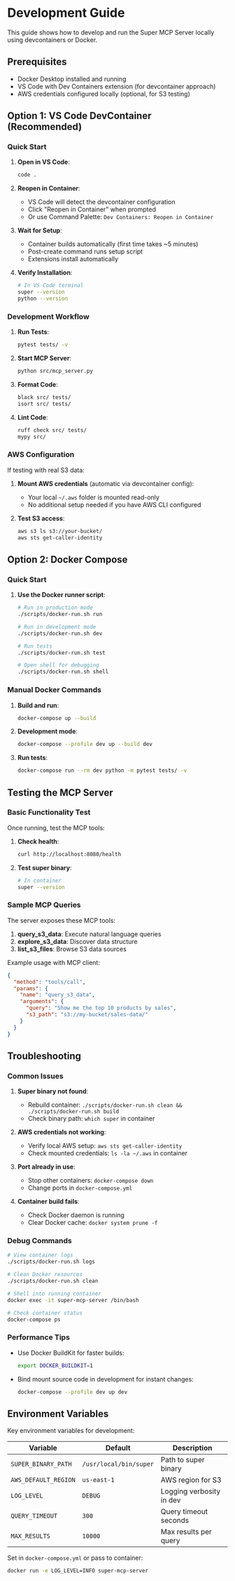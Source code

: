 # Development Guide

This guide shows how to develop and run the Super MCP Server locally using devcontainers or Docker.

## Prerequisites

- Docker Desktop installed and running
- VS Code with Dev Containers extension (for devcontainer approach)
- AWS credentials configured locally (optional, for S3 testing)

## Option 1: VS Code DevContainer (Recommended)

### Quick Start

1. **Open in VS Code**:
   ```bash
   code .
   ```

2. **Reopen in Container**:
   - VS Code will detect the devcontainer configuration
   - Click "Reopen in Container" when prompted
   - Or use Command Palette: `Dev Containers: Reopen in Container`

3. **Wait for Setup**:
   - Container builds automatically (first time takes ~5 minutes)
   - Post-create command runs setup script
   - Extensions install automatically

4. **Verify Installation**:
   ```bash
   # In VS Code terminal
   super --version
   python --version
   ```

### Development Workflow

1. **Run Tests**:
   ```bash
   pytest tests/ -v
   ```

2. **Start MCP Server**:
   ```bash
   python src/mcp_server.py
   ```

3. **Format Code**:
   ```bash
   black src/ tests/
   isort src/ tests/
   ```

4. **Lint Code**:
   ```bash
   ruff check src/ tests/
   mypy src/
   ```

### AWS Configuration

If testing with real S3 data:

1. **Mount AWS credentials** (automatic via devcontainer config):
   - Your local `~/.aws` folder is mounted read-only
   - No additional setup needed if you have AWS CLI configured

2. **Test S3 access**:
   ```bash
   aws s3 ls s3://your-bucket/
   aws sts get-caller-identity
   ```

## Option 2: Docker Compose

### Quick Start

1. **Use the Docker runner script**:
   ```bash
   # Run in production mode
   ./scripts/docker-run.sh run

   # Run in development mode
   ./scripts/docker-run.sh dev

   # Run tests
   ./scripts/docker-run.sh test

   # Open shell for debugging
   ./scripts/docker-run.sh shell
   ```

### Manual Docker Commands

1. **Build and run**:
   ```bash
   docker-compose up --build
   ```

2. **Development mode**:
   ```bash
   docker-compose --profile dev up --build dev
   ```

3. **Run tests**:
   ```bash
   docker-compose run --rm dev python -m pytest tests/ -v
   ```

## Testing the MCP Server

### Basic Functionality Test

Once running, test the MCP tools:

1. **Check health**:
   ```bash
   curl http://localhost:8080/health
   ```

2. **Test super binary**:
   ```bash
   # In container
   super --version
   ```

### Sample MCP Queries

The server exposes these MCP tools:

1. **query_s3_data**: Execute natural language queries
2. **explore_s3_data**: Discover data structure
3. **list_s3_files**: Browse S3 data sources

Example usage with MCP client:
```json
{
  "method": "tools/call",
  "params": {
    "name": "query_s3_data",
    "arguments": {
      "query": "Show me the top 10 products by sales",
      "s3_path": "s3://my-bucket/sales-data/"
    }
  }
}
```

## Troubleshooting

### Common Issues

1. **Super binary not found**:
   - Rebuild container: `./scripts/docker-run.sh clean && ./scripts/docker-run.sh build`
   - Check binary path: `which super` in container

2. **AWS credentials not working**:
   - Verify local AWS setup: `aws sts get-caller-identity`
   - Check mounted credentials: `ls -la ~/.aws` in container

3. **Port already in use**:
   - Stop other containers: `docker-compose down`
   - Change ports in `docker-compose.yml`

4. **Container build fails**:
   - Check Docker daemon is running
   - Clear Docker cache: `docker system prune -f`

### Debug Commands

```bash
# View container logs
./scripts/docker-run.sh logs

# Clean Docker resources
./scripts/docker-run.sh clean

# Shell into running container
docker exec -it super-mcp-server /bin/bash

# Check container status
docker-compose ps
```

### Performance Tips

- Use Docker BuildKit for faster builds:
  ```bash
  export DOCKER_BUILDKIT=1
  ```

- Bind mount source code in development for instant changes:
  ```bash
  docker-compose --profile dev up dev
  ```

## Environment Variables

Key environment variables for development:

| Variable | Default | Description |
|----------|---------|-------------|
| `SUPER_BINARY_PATH` | `/usr/local/bin/super` | Path to super binary |
| `AWS_DEFAULT_REGION` | `us-east-1` | AWS region for S3 |
| `LOG_LEVEL` | `DEBUG` | Logging verbosity in dev |
| `QUERY_TIMEOUT` | `300` | Query timeout seconds |
| `MAX_RESULTS` | `10000` | Max results per query |

Set in `docker-compose.yml` or pass to container:
```bash
docker run -e LOG_LEVEL=INFO super-mcp-server
```